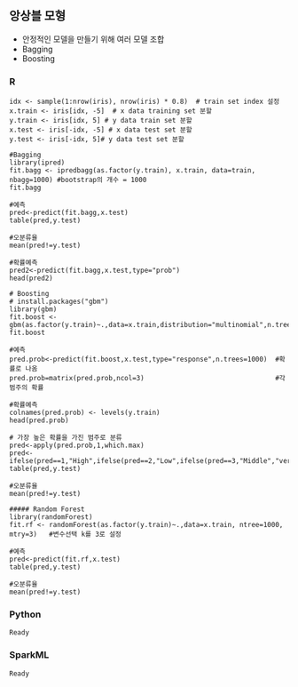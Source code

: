 ## 앙상블 모형
- 안정적인 모델을 만들기 위해 여러 모델 조합
- Bagging
- Boosting

### R
    idx <- sample(1:nrow(iris), nrow(iris) * 0.8)  # train set index 설정
    x.train <- iris[idx, -5]  # x data training set 분할
    y.train <- iris[idx, 5] # y data train set 분할
    x.test <- iris[-idx, -5] # x data test set 분할
    y.test <- iris[-idx, 5]# y data test set 분할  

    #Bagging
    library(ipred)
    fit.bagg <- ipredbagg(as.factor(y.train), x.train, data=train, nbagg=1000) #bootstrap의 개수 = 1000
    fit.bagg

    #예측
    pred<-predict(fit.bagg,x.test)
    table(pred,y.test)

    #오분류율
    mean(pred!=y.test)

    #확률예측
    pred2<-predict(fit.bagg,x.test,type="prob")
    head(pred2)

    # Boosting
    # install.packages("gbm")
    library(gbm)
    fit.boost <- gbm(as.factor(y.train)~.,data=x.train,distribution="multinomial",n.trees=1000)
    fit.boost

    #예측
    pred.prob<-predict(fit.boost,x.test,type="response",n.trees=1000)  #확률로 나옴
    pred.prob=matrix(pred.prob,ncol=3)                                 #각 범주의 확률

    #확률예측
    colnames(pred.prob) <- levels(y.train)
    head(pred.prob)

    # 가장 높은 확률을 가진 범주로 분류
    pred<-apply(pred.prob,1,which.max)
    pred<-ifelse(pred==1,"High",ifelse(pred==2,"Low",ifelse(pred==3,"Middle","very_low")))
    table(pred,y.test)

    #오분류율
    mean(pred!=y.test)

    ##### Random Forest
    library(randomForest)
    fit.rf <- randomForest(as.factor(y.train)~.,data=x.train, ntree=1000, mtry=3)   #변수선택 k를 3로 설정

    #예측
    pred<-predict(fit.rf,x.test)
    table(pred,y.test)

    #오분류율
    mean(pred!=y.test)

### Python
    Ready

### SparkML
    Ready
